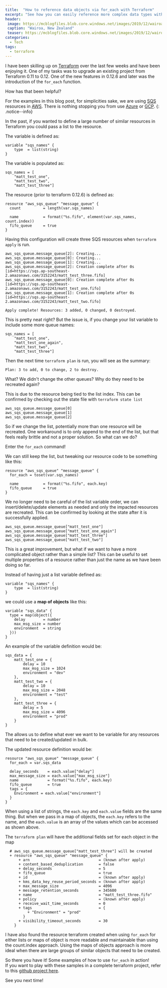 ```yaml
---
title:  "How to reference data objects via for_each with Terraform"
excerpt: "See how you can easily reference more complex data types with the for_each command in Terraform."
header:
 image: https://mcblogfiles.blob.core.windows.net/images/2019/12/wairoatown-hd.jpg
 caption: "Wairoa, New Zealand"
 teaser: https://mcblogfiles.blob.core.windows.net/images/2019/12/wairoatown-tb.jpg
categories: 
  - Tech
tags:
  - terraform
---
```


I have been skilling up on [Terraform](https://www.terraform.io/) over the last few weeks and have been enjoying it. One of my tasks was to upgrade an existing project from Terraform 0.11 to 0.12. One of the new features in 0.12.6 and later was the introduction of the `for_each` function.

How has that been helpful?

For the examples in this blog post, for simplicities sake, we are using [SQS](https://aws.amazon.com/sqs/) resources in [AWS](https://aws.amazon.com). There is nothing stopping you from use [Azure](https://azure.microsoft.com/en-us/) or [GCP](https://cloud.google.com/).
{: .notice--info}

In the past, if you wanted to define a large number of similar resources in Terraform you could pass a list to the resource.

The variable is defined as:
```hcl
variable "sqs_names" {
    type  = list(string)
}
```

The variable is populated as:
```hcl
sqs_names = [
    "matt_test_one", 
    "matt_test_two", 
    "matt_test_three"]
```

The resource (prior to terraform 0.12.6) is defined as:
```hcl
resource "aws_sqs_queue" "message_queue" {
  count          = length(var.sqs_names)

  name           = format("%s.fifo", element(var.sqs_names, count.index))
  fifo_queue     = true
}
```

Having this configuration will create three SQS resources when `terraform apply` is run.
```
aws_sqs_queue.message_queue[2]: Creating...
aws_sqs_queue.message_queue[0]: Creating...
aws_sqs_queue.message_queue[1]: Creating...
aws_sqs_queue.message_queue[2]: Creation complete after 0s [id=https://sqs.ap-southeast-2.amazonaws.com/3152243/matt_test_three.fifo]
aws_sqs_queue.message_queue[0]: Creation complete after 0s [id=https://sqs.ap-southeast-2.amazonaws.com/3152243/matt_test_one.fifo]
aws_sqs_queue.message_queue[1]: Creation complete after 0s [id=https://sqs.ap-southeast-2.amazonaws.com/3152243/matt_test_two.fifo]

Apply complete! Resources: 3 added, 0 changed, 0 destroyed.
```

This is pretty neat right? But the issue is, if you change your list variable to include some more queue names:
```hcl
sqs_names = [
    "matt_test_one", 
    "matt_test_one_again",
    "matt_test_two", 
    "matt_test_three"]
```

Then the next time `terraform plan` is run, you will see as the summary:
```
Plan: 3 to add, 0 to change, 2 to destroy.
```

What? We didn't change the other queues? Why do they need to be recreated again? 

This is due to the resource being tied to the list index. This can be confirmed by checking out the state file with `terraform state list`

```
aws_sqs_queue.message_queue[0]
aws_sqs_queue.message_queue[1]
aws_sqs_queue.message_queue[2]
```

So if we change the list, potentially more than one resource will be recreated. One workaround is to only append to the end of the list, but that feels really brittle and not a proper solution. So what can we do?

Enter the `for_each` command!

We can still keep the list, but tweaking our resource code to be something like this:

```hcl
resource "aws_sqs_queue" "message_queue" {
  for_each = toset(var.sqs_names)

  name           = format("%s.fifo", each.key)
  fifo_queue     = true
}
```

We no longer need to be careful of the list variable order, we can insert/delete/update elements as needed and only the impacted resources are recreated. This can be confirmed by looking at the state after it is successfully applied.
```
aws_sqs_queue.message_queue["matt_test_one"]
aws_sqs_queue.message_queue["matt_test_one_again"]
aws_sqs_queue.message_queue["matt_test_three"]
aws_sqs_queue.message_queue["matt_test_two"]
```

This is a great improvement, but what if we want to have a more complicated object rather than a simple list? This can be useful to set multiple properties of a resource rather than just the name as we have been doing so far.

Instead of having just a list variable defined as:

```hcl
variable "sqs_names" {
    type  = list(string)
}
```
we could use a **map of objects** like this:

```hcl
variable "sqs_data" {
  type = map(object({
    delay        = number
    max_msg_size = number
    environment  = string
  }))
}
```
An example of the variable definition would be:
```hcl
sqs_data = {
    matt_test_one = {
        delay = 10
        max_msg_size = 1024
        environment = "dev"
    },
    matt_test_two = {
        delay = 10
        max_msg_size = 2048
        environment = "test"
    },
    matt_test_three = {
        delay = 5
        max_msg_size = 4096
        environment = "prod"
    }
}
```

The allows us to define what ever we want to be variable for any resources that need to be created/updated in bulk.

The updated resource definition would be:

```hcl
resource "aws_sqs_queue" "message_queue" {
  for_each = var.sqs_data

  delay_seconds    = each.value["delay"]
  max_message_size = each.value["max_msg_size"]
  name             = format("%s.fifo", each.key)
  fifo_queue       = true
  tags = {
    Environment = each.value["environment"]
  }
}
```
When using a list of strings, the `each.key` and `each.value` fields are the same thing. But when we pass in a map of objects, the `each.key` refers to the name, and the `each.value` is an array of the values which can be accessed as shown above.



The `terraform plan` will have the additional fields set for each object in the map
```
  # aws_sqs_queue.message_queue["matt_test_three"] will be created
  + resource "aws_sqs_queue" "message_queue" {
      + arn                               = (known after apply)
      + content_based_deduplication       = false
      + delay_seconds                     = 5
      + fifo_queue                        = true
      + id                                = (known after apply)
      + kms_data_key_reuse_period_seconds = (known after apply)
      + max_message_size                  = 4096
      + message_retention_seconds         = 345600
      + name                              = "matt_test_three.fifo"
      + policy                            = (known after apply)
      + receive_wait_time_seconds         = 0
      + tags                              = {
          + "Environment" = "prod"
        }
      + visibility_timeout_seconds        = 30
    }
  ```

  I have also found the resource terraform created when using `for_each` for either lists or maps of object is more readable and maintainable than using the count.index approach. Using the maps of objects approach is more ideal when there are large groups of similar objects that need to be created.

  So there you have it! Some examples of how to use `for_each` in action!   
  If you want to play with these samples in a complete terraform project, refer to this [github project here](https://github.com/mattcorr/terraform-demo).
  
See you next time!

